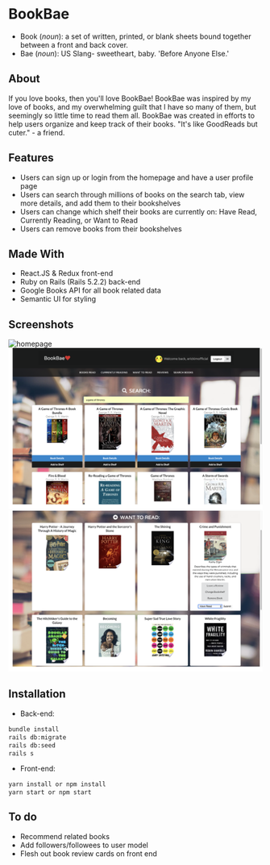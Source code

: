 # BookBae
- Book (*noun*): a set of written, printed, or blank sheets bound together between a front and back cover.
- Bae (*noun*): US Slang- sweetheart, baby. 'Before Anyone Else.'

## About
If you love books, then you'll love BookBae! BookBae was inspired by my love of books, and my overwhelming guilt that I have so many of them, but seemingly so little time to read them all. BookBae was created in efforts to help users organize and keep track of their books. "It's like GoodReads but cuter." - a friend.

## Features
- Users can sign up or login from the homepage and have a user profile page
- Users can search through millions of books on the search tab, view more details, and add them to their bookshelves
- Users can change which shelf their books are currently on: Have Read, Currently Reading, or Want to Read
- Users can remove books from their bookshelves

## Made With
- React.JS & Redux front-end
- Ruby on Rails (Rails 5.2.2) back-end
- Google Books API for all book related data
- Semantic UI for styling

## Screenshots
![homepage](/bookbae-frontend/public/screenshots/home-notloggedin.png "Homepage")
![search page](/bookbae-frontend/public/screenshots/search.png "Book Search")
![bookshelf](/bookbae-frontend/public/screenshots/shelf.png "Your 'Want to Read' Shelf")

## Installation
- Back-end:
```
bundle install
rails db:migrate
rails db:seed
rails s
```
- Front-end:
```
yarn install or npm install
yarn start or npm start
```
## To do
- Recommend related books
- Add followers/followees to user model
- Flesh out book review cards on front end
